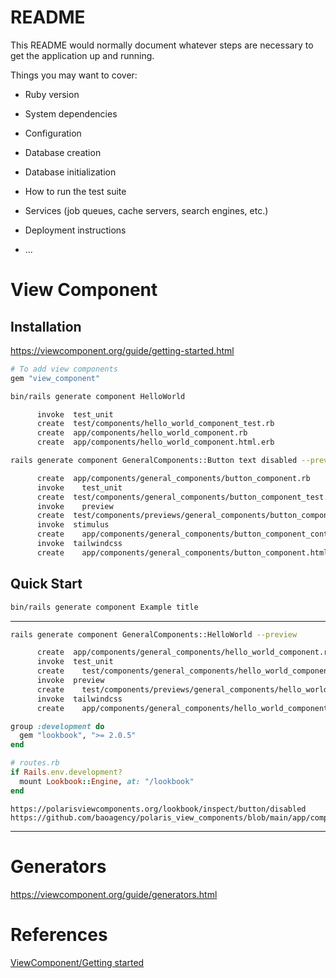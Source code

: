 # README

This README would normally document whatever steps are necessary to get the
application up and running.

Things you may want to cover:

* Ruby version

* System dependencies

* Configuration

* Database creation

* Database initialization

* How to run the test suite

* Services (job queues, cache servers, search engines, etc.)

* Deployment instructions

* ...

# View Component

## Installation
https://viewcomponent.org/guide/getting-started.html

```ruby
# To add view components
gem "view_component"
```

```bash
bin/rails generate component HelloWorld

      invoke  test_unit
      create  test/components/hello_world_component_test.rb
      create  app/components/hello_world_component.rb
      create  app/components/hello_world_component.html.erb
```

``` bash
rails generate component GeneralComponents::Button text disabled --preview --stimulus

      create  app/components/general_components/button_component.rb
      invoke    test_unit
      create  test/components/general_components/button_component_test.rb
      invoke    preview
      create  test/components/previews/general_components/button_component_preview.rb
      invoke  stimulus
      create    app/components/general_components/button_component_controller.js
      invoke  tailwindcss
      create    app/components/general_components/button_component.html.erb

```

## Quick Start

```bash
bin/rails generate component Example title
```

----------------

``` bash
rails generate component GeneralComponents::HelloWorld --preview

      create  app/components/general_components/hello_world_component.rb
      invoke  test_unit
      create    test/components/general_components/hello_world_component_test.rb
      invoke  preview
      create    test/components/previews/general_components/hello_world_component_preview.rb
      invoke  tailwindcss
      create    app/components/general_components/hello_world_component.html.erb
```


``` ruby
group :development do
  gem "lookbook", ">= 2.0.5"
end
```

```ruby
# routes.rb
if Rails.env.development?
  mount Lookbook::Engine, at: "/lookbook"
end
```

```
https://polarisviewcomponents.org/lookbook/inspect/button/disabled
https://github.com/baoagency/polaris_view_components/blob/main/app/components/polaris/headless_button.rb
```

------------

# Generators
https://viewcomponent.org/guide/generators.html


# References
[ViewComponent/Getting started](https://viewcomponent.org/guide/getting-started.html)